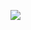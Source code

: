 [![](https://mermaid.ink/img/pako:eNrtVb1u2zAQfpUDFw91giiyE1tDgCJGggJNWzTtUnhhpLPNhiJd_hhJg7xLxnrvG-jFehRtWW5cI-jUoRwEkfy-u-9-SD6wXBfIMmbxm0eV40jwqeHlWAENnjtt4LNFE-fxG-YHZ2evru-twzKDC-2NEiARJiKfCTRQdFA5Uy0xEiIwUC4iIIO3wrUIEbbaPCDg2vRHVAstECSHqRGSGEIJJ7j83fJlvZvBZbVU1Q_TYkRg3CfgOUrpt5FoIY-rNoJfT4IuPsUgJUSbrZbaQsZqlSPp4IpyCLlWVq_9bYlron7vF7XDJlFzSh1Y7hc45aaghSCGEme9dNzZjS2p9Rw-BDQJo0qBcNXScCe02oB2BzrCkquidqs0eZJQLcn4Nm2FbvPOuczpB6xWLyC2atAUbZ_DRueadYUOqif4GmIMWag5dpv0PKPXTe5AdmoKFFxZ8Gq7t9ZjR2kbuWt-u8q1MZquihsU7ikAqmIzaSJcN_MbNdGmRAhs2eHe6ZI7BLQOrOM3ZF174M6hUC74lKIUtF90Nq7ss-5qwviEphQqWMa7apn7qCziUVqMTUpnez4TpGBHmza5CVLrUyZssEdy0Ex4vpP9vzH_lMMtHoeFsD5ktE7Nrky--ObZ34NhvNPUN0ZMZw70BFqaRtVSchG6ma7nn7JuunBVx1twZ5_9ez3dqIq_Nwb57V_aYF1W0j4XBT2BD2F5zNwMSxyzjH4Lbm7HbKweCRdiu75XOcuc8dhlRvvpjGUTTmery_y8oLhXj2ezOufqi9abORaCHtSr-OLWD2-NYdkDu2NZMjg9TJM0GZ70TtJ-Pxn2u-yeZYPeYS9Nk34vPT066ieDxy77Xhs9Ojw9GSS9dEiLw-NB_3jw-AsPCZnj?type=png)](https://mermaid.live/edit#pako:eNrtVb1u2zAQfpUDFw91giiyE1tDgCJGggJNWzTtUnhhpLPNhiJd_hhJg7xLxnrvG-jFehRtWW5cI-jUoRwEkfy-u-9-SD6wXBfIMmbxm0eV40jwqeHlWAENnjtt4LNFE-fxG-YHZ2evru-twzKDC-2NEiARJiKfCTRQdFA5Uy0xEiIwUC4iIIO3wrUIEbbaPCDg2vRHVAstECSHqRGSGEIJJ7j83fJlvZvBZbVU1Q_TYkRg3CfgOUrpt5FoIY-rNoJfT4IuPsUgJUSbrZbaQsZqlSPp4IpyCLlWVq_9bYlron7vF7XDJlFzSh1Y7hc45aaghSCGEme9dNzZjS2p9Rw-BDQJo0qBcNXScCe02oB2BzrCkquidqs0eZJQLcn4Nm2FbvPOuczpB6xWLyC2atAUbZ_DRueadYUOqif4GmIMWag5dpv0PKPXTe5AdmoKFFxZ8Gq7t9ZjR2kbuWt-u8q1MZquihsU7ikAqmIzaSJcN_MbNdGmRAhs2eHe6ZI7BLQOrOM3ZF174M6hUC74lKIUtF90Nq7ss-5qwviEphQqWMa7apn7qCziUVqMTUpnez4TpGBHmza5CVLrUyZssEdy0Ex4vpP9vzH_lMMtHoeFsD5ktE7Nrky--ObZ34NhvNPUN0ZMZw70BFqaRtVSchG6ma7nn7JuunBVx1twZ5_9ez3dqIq_Nwb57V_aYF1W0j4XBT2BD2F5zNwMSxyzjH4Lbm7HbKweCRdiu75XOcuc8dhlRvvpjGUTTmery_y8oLhXj2ezOufqi9abORaCHtSr-OLWD2-NYdkDu2NZMjg9TJM0GZ70TtJ-Pxn2u-yeZYPeYS9Nk34vPT066ieDxy77Xhs9Ojw9GSS9dEiLw-NB_3jw-AsPCZnj)
